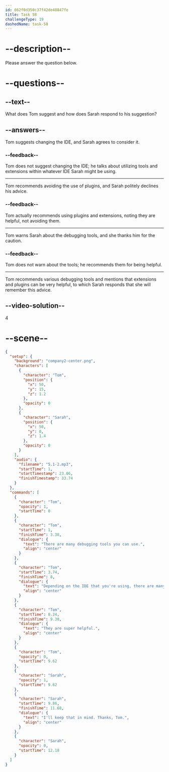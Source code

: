 ```yaml
---
id: 662f0d350c37f42de48847fe
title: Task 58
challengeType: 19
dashedName: task-58
---
```


<!-- (Audio) Tom: There are many debugging tools you can use. Depending on the IDE that you're using, there are many extensions and plugins to use. They are super helpful. Sarah: I'll keep that in mind. Thanks, Tom. -->

# --description--

Please answer the question below.

# --questions--

## --text--

What does Tom suggest and how does Sarah respond to his suggestion?

## --answers--

Tom suggests changing the IDE, and Sarah agrees to consider it.

### --feedback--

Tom does not suggest changing the IDE; he talks about utilizing tools and extensions within whatever IDE Sarah might be using.

---

Tom recommends avoiding the use of plugins, and Sarah politely declines his advice.

### --feedback--

Tom actually recommends using plugins and extensions, noting they are helpful, not avoiding them.

---

Tom warns Sarah about the debugging tools, and she thanks him for the caution.

### --feedback--

Tom does not warn about the tools; he recommends them for being helpful.

---

Tom recommends various debugging tools and mentions that extensions and plugins can be very helpful, to which Sarah responds that she will remember this advice.

## --video-solution--

4

# --scene--

```json
{
  "setup": {
    "background": "company2-center.png",
    "characters": [
      {
        "character": "Tom",
        "position": {
          "x": 50,
          "y": 15,
          "z": 1.2
        },
        "opacity": 0
      },
      {
        "character": "Sarah",
        "position": {
          "x": 50,
          "y": 0,
          "z": 1.4
        },
        "opacity": 0
      }
    ],
    "audio": {
      "filename": "5.1-2.mp3",
      "startTime": 1,
      "startTimestamp": 23.06,
      "finishTimestamp": 33.74
    }
  },
  "commands": [
    {
      "character": "Tom",
      "opacity": 1,
      "startTime": 0
    },
    {
      "character": "Tom",
      "startTime": 1,
      "finishTime": 3.38,
      "dialogue": {
        "text": "There are many debugging tools you can use.",
        "align": "center"
      }
    },
    {
      "character": "Tom",
      "startTime": 3.74,
      "finishTime": 8,
      "dialogue": {
        "text": "Depending on the IDE that you're using, there are many extensions and plugins to use.",
        "align": "center"
      }
    },
    {
      "character": "Tom",
      "startTime": 8.24,
      "finishTime": 9.38,
      "dialogue": {
        "text": "They are super helpful.",
        "align": "center"
      }
    },
    {
      "character": "Tom",
      "opacity": 0,
      "startTime": 9.62
    },
    {
      "character": "Sarah",
      "opacity": 1,
      "startTime": 9.62
    },
    {
      "character": "Sarah",
      "startTime": 9.86,
      "finishTime": 11.68,
      "dialogue": {
        "text": "I'll keep that in mind. Thanks, Tom.",
        "align": "center"
      }
    },
    {
      "character": "Sarah",
      "opacity": 0,
      "startTime": 12.18
    }
  ]
}
```
